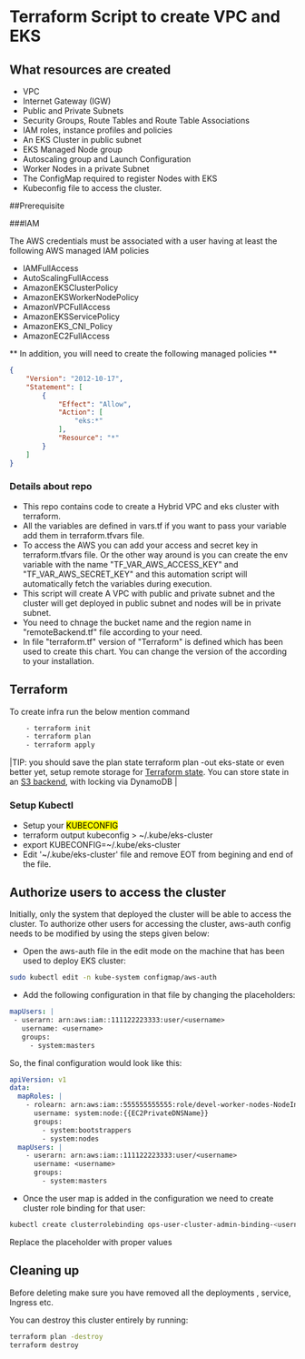 # Terraform Script to create VPC and EKS

## What resources are created 

- VPC
- Internet Gateway (IGW)
- Public and Private Subnets
- Security Groups, Route Tables and Route Table Associations
- IAM roles, instance profiles and policies
- An EKS Cluster in public subnet
- EKS Managed Node group
- Autoscaling group and Launch Configuration
- Worker Nodes in a private Subnet
- The ConfigMap required to register Nodes with EKS
- Kubeconfig file to access the cluster.

##Prerequisite 

###IAM 

The AWS credentials must be associated with a user having at least the following AWS managed IAM policies

- IAMFullAccess
- AutoScalingFullAccess
- AmazonEKSClusterPolicy
- AmazonEKSWorkerNodePolicy
- AmazonVPCFullAccess
- AmazonEKSServicePolicy
- AmazonEKS_CNI_Policy
- AmazonEC2FullAccess

** In addition, you will need to create the following managed policies **

```json
{
    "Version": "2012-10-17",
    "Statement": [
        {
            "Effect": "Allow",
            "Action": [
                "eks:*"
            ],
            "Resource": "*"
        }
    ]
}
```
### Details about repo 

- This repo contains code to create a Hybrid VPC and eks cluster with terraform. 
- All the variables are defined in vars.tf if you want to pass your variable add them in terraform.tfvars file. 
- To access the AWS you can add your access and secret key in terraform.tfvars file. Or the other way around is you can create the env variable with the name "TF_VAR_AWS_ACCESS_KEY" and "TF_VAR_AWS_SECRET_KEY" and this automation script will automatically fetch the variables during execution. 
- This script will create A VPC with public and private subnet and the cluster will get deployed in public subnet and nodes will be in private subnet.
- You need to chnage the bucket name and the region name in "remoteBackend.tf" file according to your need. 
- In file "terraform.tf" version of "Terraform" is defined which has been used to create this chart. You can change the version of the according to your installation.

## Terraform 

To create infra run the below mention command

```sh
    - terraform init
    - terraform plan
    - terraform apply
```

|TIP: you should save the plan state terraform plan -out eks-state or even better yet, setup remote storage for [Terraform state](https://www.terraform.io/language/state/remote). You can store state in an [S3 backend](https://www.terraform.io/language/settings/backends/s3), with locking via DynamoDB | 

### Setup Kubectl
- Setup your <mark>KUBECONFIG</mark>
- terraform output kubeconfig > ~/.kube/eks-cluster
- export KUBECONFIG=~/.kube/eks-cluster
- Edit '~/.kube/eks-cluster' file and remove EOT from begining and end of the file.

## Authorize users to access the cluster 

Initially, only the system that deployed the cluster will be able to access the cluster. To authorize other users for accessing the cluster, aws-auth config needs to be modified by using the steps given below: 

 - Open the aws-auth file in the edit mode on the machine that has been used to deploy EKS cluster:
 
```sh
sudo kubectl edit -n kube-system configmap/aws-auth
```
 - Add the following configuration in that file by changing the placeholders:

 ```yaml
mapUsers: |
  - userarn: arn:aws:iam::111122223333:user/<username>
    username: <username>
    groups:
      - system:masters
 ```

So, the final configuration would look like this:

```yaml
apiVersion: v1
data:
  mapRoles: |
    - rolearn: arn:aws:iam::555555555555:role/devel-worker-nodes-NodeInstanceRole-74RF4UBDUKL6
      username: system:node:{{EC2PrivateDNSName}}
      groups:
        - system:bootstrappers
        - system:nodes
  mapUsers: |
    - userarn: arn:aws:iam::111122223333:user/<username>
      username: <username>
      groups:
        - system:masters
```
 - Once the user map is added in the configuration we need to create cluster role binding for that user:

```sh 
kubectl create clusterrolebinding ops-user-cluster-admin-binding-<username> --clusterrole=cluster-admin --user=<username>
```
Replace the placeholder with proper values

## Cleaning up

Before deleting make sure you have removed all the deployments , service, Ingress etc. 

You can destroy this cluster entirely by running:

```sh
terraform plan -destroy
terraform destroy  
```
